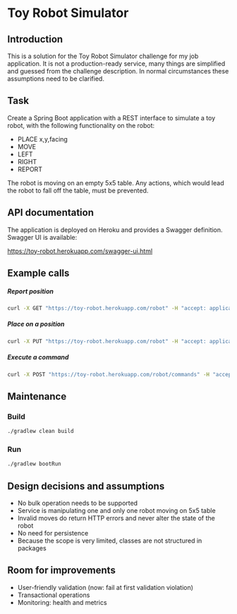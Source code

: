 # Toy Robot Simulator

## Introduction

This is a solution for the Toy Robot Simulator challenge for my job application. It is not a production-ready service, many things are simplified and guessed from the challenge description. In normal circumstances these assumptions need to be clarified.

## Task
Create a Spring Boot application with a REST interface to simulate a toy robot, with the following functionality on the robot:
- PLACE x,y,facing
- MOVE
- LEFT
- RIGHT
- REPORT

The robot is moving on an empty 5x5 table. Any actions, which would lead the robot to fall off the table, must be prevented.

## API documentation
The application is deployed on Heroku and provides a Swagger definition. 
Swagger UI is available: 

https://toy-robot.herokuapp.com/swagger-ui.html

## Example calls

##### Report position
```bash
curl -X GET "https://toy-robot.herokuapp.com/robot" -H "accept: application/json"
```

##### Place on a position
```bash
curl -X PUT "https://toy-robot.herokuapp.com/robot" -H "accept: application/json" -H "Content-Type: application/json" -d "{ \"x\": 2, \"y\": 2, \"direction\": \"NORTH\"}"
```

##### Execute a command
```bash
curl -X POST "https://toy-robot.herokuapp.com/robot/commands" -H "accept: application/json" -H "Content-Type: application/json" -d "{ \"command\": \"MOVE\"}"
```

## Maintenance

### Build
```bash
./gradlew clean build
```
### Run
```bash
./gradlew bootRun
```

## Design decisions and assumptions
- No bulk operation needs to be supported
- Service is manipulating one and only one robot moving on 5x5 table
- Invalid moves do return HTTP errors and never alter the state of the robot
- No need for persistence 
- Because the scope is very limited, classes are not structured in packages

## Room for improvements
- User-friendly validation (now: fail at first validation violation)
- Transactional operations
- Monitoring: health and metrics
